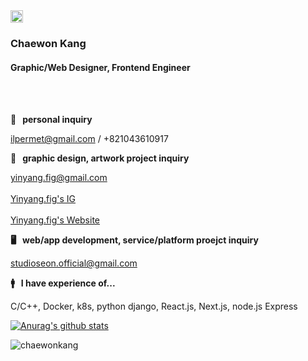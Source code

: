 <img src="https://scontent-gmp1-1.cdninstagram.com/v/t51.2885-15/sh0.08/e35/p640x640/138679787_395530364856857_5736747153916449370_n.jpg?_nc_ht=scontent-gmp1-1.cdninstagram.com&_nc_cat=105&_nc_ohc=ODra3_CeQ-wAX9-2IC8&edm=AP_V10EBAAAA&ccb=7-4&oh=bcf56f981067cc3a76c2a4008a9be9b5&oe=60FD13C5&_nc_sid=4f375e" alt="profileimage" width="20vw">

### Chaewon Kang
#### Graphic/Web Designer, Frontend Engineer

<br></br>

**🔐 &nbsp; personal inquiry**

ilpermet@gmail.com / +821043610917

**🎨  &nbsp; graphic design, artwork project inquiry**

yinyang.fig@gmail.com
<br></br> [Yinyang.fig's IG](https://instagram.com/yinyang.fig)
<br></br> [Yinyang.fig's Website](https://yin-yang.work)

**🖥  &nbsp; web/app development, service/platform proejct inquiry** 

studioseon.official@gmail.com

**🚹   &nbsp; I have experience of...**

C/C++, Docker, k8s, python django, React.js, Next.js, node.js Express

[![Anurag's github stats](https://github-readme-stats.vercel.app/api?username=chaewonkang&show_icons=true&theme=vue)](https://github.com/anuraghazra/github-readme-stats)

<p><img align="center" src="https://github-readme-stats.vercel.app/api/top-langs?username=chaewonkang&show_icons=true&locale=en&layout=compact" alt="chaewonkang" /></p>

